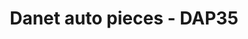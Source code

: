 ---
title: "Danet auto pieces - DAP35"
url: /bain-de-bretagne/danet-auto-pieces-dap35/
shop: pièces de voitures
---